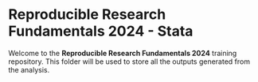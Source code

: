 # Reproducible Research Fundamentals 2024 - Stata

Welcome to the **Reproducible Research Fundamentals 2024** training repository. 
This folder will be used to store all the outputs generated from the analysis.
